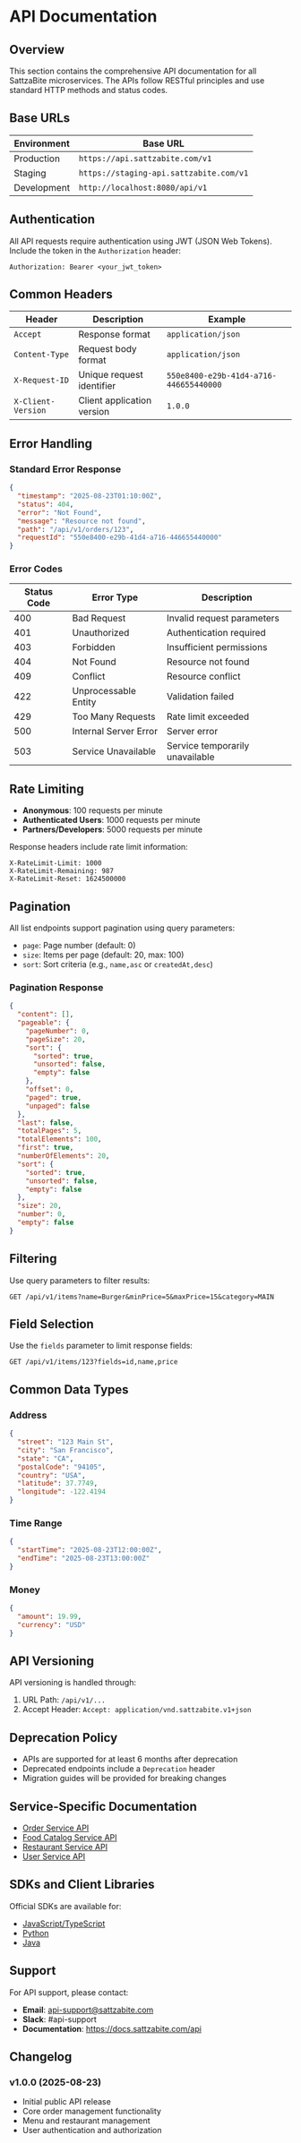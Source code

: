 # API Documentation

## Overview

This section contains the comprehensive API documentation for all SattzaBite microservices. The APIs follow RESTful principles and use standard HTTP methods and status codes.

## Base URLs

| Environment | Base URL |
|-------------|----------|
| Production | `https://api.sattzabite.com/v1` |
| Staging | `https://staging-api.sattzabite.com/v1` |
| Development | `http://localhost:8080/api/v1` |

## Authentication

All API requests require authentication using JWT (JSON Web Tokens). Include the token in the `Authorization` header:

```
Authorization: Bearer <your_jwt_token>
```

## Common Headers

| Header | Description | Example |
|--------|-------------|---------|
| `Accept` | Response format | `application/json` |
| `Content-Type` | Request body format | `application/json` |
| `X-Request-ID` | Unique request identifier | `550e8400-e29b-41d4-a716-446655440000` |
| `X-Client-Version` | Client application version | `1.0.0` |

## Error Handling

### Standard Error Response

```json
{
  "timestamp": "2025-08-23T01:10:00Z",
  "status": 404,
  "error": "Not Found",
  "message": "Resource not found",
  "path": "/api/v1/orders/123",
  "requestId": "550e8400-e29b-41d4-a716-446655440000"
}
```

### Error Codes

| Status Code | Error Type | Description |
|-------------|------------|-------------|
| 400 | Bad Request | Invalid request parameters |
| 401 | Unauthorized | Authentication required |
| 403 | Forbidden | Insufficient permissions |
| 404 | Not Found | Resource not found |
| 409 | Conflict | Resource conflict |
| 422 | Unprocessable Entity | Validation failed |
| 429 | Too Many Requests | Rate limit exceeded |
| 500 | Internal Server Error | Server error |
| 503 | Service Unavailable | Service temporarily unavailable |

## Rate Limiting

- **Anonymous**: 100 requests per minute
- **Authenticated Users**: 1000 requests per minute
- **Partners/Developers**: 5000 requests per minute

Response headers include rate limit information:

```
X-RateLimit-Limit: 1000
X-RateLimit-Remaining: 987
X-RateLimit-Reset: 1624500000
```

## Pagination

All list endpoints support pagination using query parameters:

- `page`: Page number (default: 0)
- `size`: Items per page (default: 20, max: 100)
- `sort`: Sort criteria (e.g., `name,asc` or `createdAt,desc`)

### Pagination Response

```json
{
  "content": [],
  "pageable": {
    "pageNumber": 0,
    "pageSize": 20,
    "sort": {
      "sorted": true,
      "unsorted": false,
      "empty": false
    },
    "offset": 0,
    "paged": true,
    "unpaged": false
  },
  "last": false,
  "totalPages": 5,
  "totalElements": 100,
  "first": true,
  "numberOfElements": 20,
  "sort": {
    "sorted": true,
    "unsorted": false,
    "empty": false
  },
  "size": 20,
  "number": 0,
  "empty": false
}
```

## Filtering

Use query parameters to filter results:

```
GET /api/v1/items?name=Burger&minPrice=5&maxPrice=15&category=MAIN
```

## Field Selection

Use the `fields` parameter to limit response fields:

```
GET /api/v1/items/123?fields=id,name,price
```

## Common Data Types

### Address

```json
{
  "street": "123 Main St",
  "city": "San Francisco",
  "state": "CA",
  "postalCode": "94105",
  "country": "USA",
  "latitude": 37.7749,
  "longitude": -122.4194
}
```

### Time Range

```json
{
  "startTime": "2025-08-23T12:00:00Z",
  "endTime": "2025-08-23T13:00:00Z"
}
```

### Money

```json
{
  "amount": 19.99,
  "currency": "USD"
}
```

## API Versioning

API versioning is handled through:

1. URL Path: `/api/v1/...`
2. Accept Header: `Accept: application/vnd.sattzabite.v1+json`

## Deprecation Policy

- APIs are supported for at least 6 months after deprecation
- Deprecated endpoints include a `Deprecation` header
- Migration guides will be provided for breaking changes

## Service-Specific Documentation

- [Order Service API](order-service.md)
- [Food Catalog Service API](food-catalog-service.md)
- [Restaurant Service API](restaurant-service.md)
- [User Service API](user-service.md)

## SDKs and Client Libraries

Official SDKs are available for:

- [JavaScript/TypeScript](https://github.com/sattzabite/sdk-js)
- [Python](https://github.com/sattzabite/sdk-python)
- [Java](https://github.com/sattzabite/sdk-java)

## Support

For API support, please contact:

- **Email**: api-support@sattzabite.com
- **Slack**: #api-support
- **Documentation**: https://docs.sattzabite.com/api

## Changelog

### v1.0.0 (2025-08-23)
- Initial public API release
- Core order management functionality
- Menu and restaurant management
- User authentication and authorization
